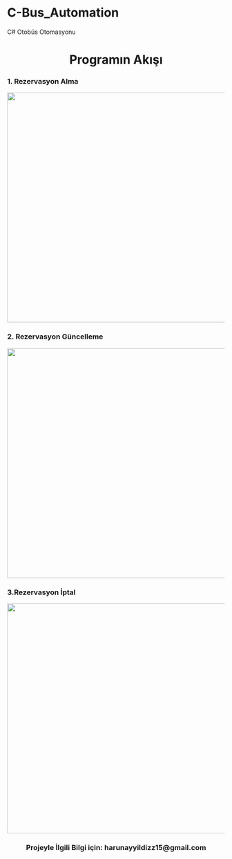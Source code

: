 # C-Bus_Automation
C# Otobüs Otomasyonu
<div align="center"><h1> Programın Akışı </h1> </div>

<div align="left"><h3> 1. Rezervasyon Alma </h3> </div>
<img style="-webkit-user-select: none;margin: auto;cursor: zoom-in;" src="https://www.resimag.com/p1/999de78cf2e.gif" width="811" height="532">
<div align="left"><h3> 2. Rezervasyon Güncelleme </h3> </div>
<img style="-webkit-user-select: none;margin: auto;cursor: zoom-in;" src="https://www.resimag.com/p1/fea403294e0.gif" width="811" height="532">
<div align="left"><h3> 3.Rezervasyon İptal </h3> </div>
<img style="-webkit-user-select: none;margin: auto;cursor: zoom-in;" src="https://www.resimag.com/p1/2a4a3d4fa9a.gif" width="811" height="532">
<div align="center"><h3> Projeyle İlgili Bilgi için: harunayyildizz15@gmail.com </h3> </div>
